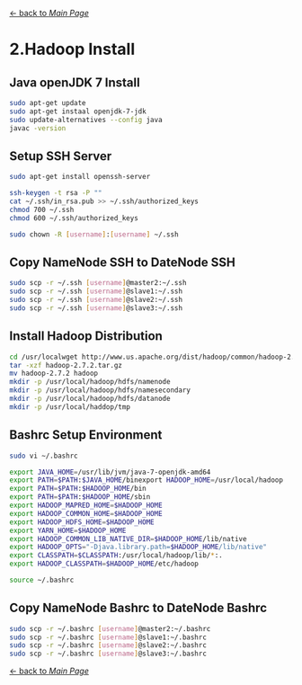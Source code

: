 [← back to *Main Page*](https://github.com/logsigma/Hadoop/blob/master/Readme.md)

# 2.Hadoop Install


## Java openJDK 7 Install
```sh
sudo apt-get update
sudo apt-get instaal openjdk-7-jdk
sudo update-alternatives --config java
javac -version
```

## Setup SSH Server
```sh
sudo apt-get install openssh-server

ssh-keygen -t rsa -P ""
cat ~/.ssh/in_rsa.pub >> ~/.ssh/authorized_keys
chmod 700 ~/.ssh
chmod 600 ~/.ssh/authorized_keys

sudo chown -R [username]:[username] ~/.ssh
```

## Copy NameNode SSH to DateNode SSH
```sh
sudo scp -r ~/.ssh [username]@master2:~/.ssh
sudo scp -r ~/.ssh [username]@slave1:~/.ssh
sudo scp -r ~/.ssh [username]@slave2:~/.ssh
sudo scp -r ~/.ssh [username]@slave3:~/.ssh
```

## Install Hadoop Distribution
```sh
cd /usr/localwget http://www.us.apache.org/dist/hadoop/common/hadoop-2.7.2/hadoop-2.7.2.tar.gz
tar -xzf hadoop-2.7.2.tar.gz
mv hadoop-2.7.2 hadoop
mkdir -p /usr/local/hadoop/hdfs/namenode
mkdir -p /usr/local/hadoop/hdfs/namesecondary
mkdir -p /usr/local/hadoop/hdfs/datanode
mkdir -p /usr/local/haddop/tmp
```

## Bashrc Setup Environment
```sh
sudo vi ~/.bashrc
```
```sh
export JAVA_HOME=/usr/lib/jvm/java-7-openjdk-amd64
export PATH=$PATH:$JAVA_HOME/binexport HADOOP_HOME=/usr/local/hadoop
export PATH=$PATH:$HADOOP_HOME/bin
export PATH=$PATH:$HADOOP_HOME/sbin
export HADOOP_MAPRED_HOME=$HADOOP_HOME
export HADOOP_COMMON_HOME=$HADOOP_HOME
export HADOOP_HDFS_HOME=$HADOOP_HOME
export YARN_HOME=$HADOOP_HOME
export HADOOP_COMMON_LIB_NATIVE_DIR=$HADOOP_HOME/lib/native
export HADOOP_OPTS="-Djava.library.path=$HADOOP_HOME/lib/native"
export CLASSPATH=$CLASSPATH:/usr/local/hadoop/lib/*:.
export HADOOP_CLASSPATH=$HADOOP_HOME/etc/hadoop
```
```sh
source ~/.bashrc
```

## Copy NameNode Bashrc to DateNode Bashrc
```sh
sudo scp -r ~/.bashrc [username]@master2:~/.bashrc
sudo scp -r ~/.bashrc [username]@slave1:~/.bashrc
sudo scp -r ~/.bashrc [username]@slave2:~/.bashrc
sudo scp -r ~/.bashrc [username]@slave3:~/.bashrc
```

[← back to *Main Page*](https://github.com/logsigma/Hadoop/blob/master/Readme.md)

